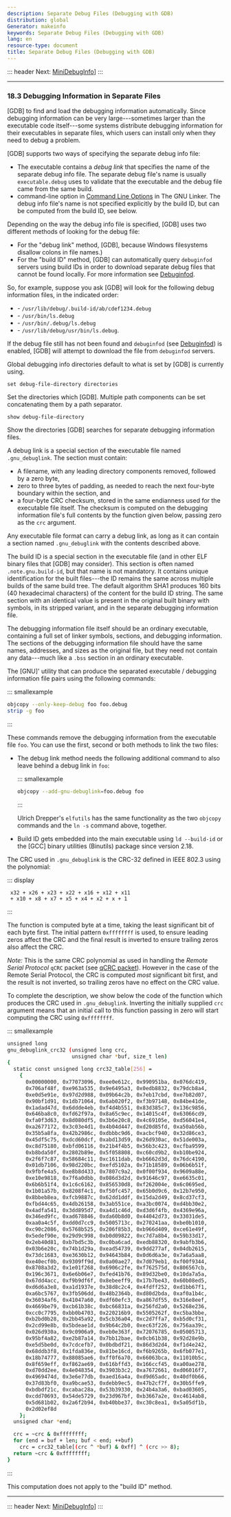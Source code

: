 ```yaml
---
description: Separate Debug Files (Debugging with GDB)
distribution: global
Generator: makeinfo
keywords: Separate Debug Files (Debugging with GDB)
lang: en
resource-type: document
title: Separate Debug Files (Debugging with GDB)
---
```

::: header
Next: [MiniDebugInfo](MiniDebugInfo.html#MiniDebugInfo)]
:::

---

### 18.3 Debugging Information in Separate Files

[GDB] to find and load the debugging information automatically. Since debugging information can be very large---sometimes larger than the executable code itself---some systems distribute debugging information for their executables in separate files, which users can install only when they need to debug a problem.

[GDB] supports two ways of specifying the separate debug info file:

- The executable contains a *debug link* that specifies the name of the separate debug info file. The separate debug file's name is usually `executable.debug` uses to validate that the executable and the debug file came from the same build.
- command-line option in [Command Line Options](http://sourceware.org/binutils/docs/ld/Options.html#Options) in The GNU Linker. The debug info file's name is not specified explicitly by the build ID, but can be computed from the build ID, see below.

Depending on the way the debug info file is specified, [GDB] uses two different methods of looking for the debug file:

- For the "debug link" method, [GDB], because Windows filesystems disallow colons in file names.)
- For the "build ID" method, [GDB] can automatically query `debuginfod` servers using build IDs in order to download separate debug files that cannot be found locally. For more information see [Debuginfod](Debuginfod.html#Debuginfod).

So, for example, suppose you ask [GDB] will look for the following debug information files, in the indicated order:

- \- `/usr/lib/debug/.build-id/ab/cdef1234.debug`
- \- `/usr/bin/ls.debug`
- \- `/usr/bin/.debug/ls.debug`
- \- `/usr/lib/debug/usr/bin/ls.debug`.

If the debug file still has not been found and `debuginfod` (see [Debuginfod](Debuginfod.html#Debuginfod)) is enabled, [GDB] will attempt to download the file from `debuginfod` servers.

Global debugging info directories default to what is set by [GDB] is currently using.

`set debug-file-directory directories`

Set the directories which [GDB]. Multiple path components can be set concatenating them by a path separator.

`show debug-file-directory`

Show the directories [GDB] searches for separate debugging information files.

A debug link is a special section of the executable file named `.gnu_debuglink`. The section must contain:

- A filename, with any leading directory components removed, followed by a zero byte,
- zero to three bytes of padding, as needed to reach the next four-byte boundary within the section, and
- a four-byte CRC checksum, stored in the same endianness used for the executable file itself. The checksum is computed on the debugging information file's full contents by the function given below, passing zero as the `crc` argument.

Any executable file format can carry a debug link, as long as it can contain a section named `.gnu_debuglink` with the contents described above.

The build ID is a special section in the executable file (and in other ELF binary files that [GDB] may consider). This section is often named `.note.gnu.build-id`, but that name is not mandatory. It contains unique identification for the built files---the ID remains the same across multiple builds of the same build tree. The default algorithm SHA1 produces 160 bits (40 hexadecimal characters) of the content for the build ID string. The same section with an identical value is present in the original built binary with symbols, in its stripped variant, and in the separate debugging information file.

The debugging information file itself should be an ordinary executable, containing a full set of linker symbols, sections, and debugging information. The sections of the debugging information file should have the same names, addresses, and sizes as the original file, but they need not contain any data---much like a `.bss` section in an ordinary executable.

The [GNU]' utility that can produce the separated executable / debugging information file pairs using the following commands:

::: smallexample

```bash
objcopy --only-keep-debug foo foo.debug
strip -g foo
```

:::

These commands remove the debugging information from the executable file `foo`. You can use the first, second or both methods to link the two files:

- The debug link method needs the following additional command to also leave behind a debug link in `foo`:

  ::: smallexample

  ```bash
  objcopy --add-gnu-debuglink=foo.debug foo
  ```

  :::

  Ulrich Drepper's `elfutils` has the same functionality as the two `objcopy` commands and the `ln -s` command above, together.
- Build ID gets embedded into the main executable using `ld --build-id` or the [GCC] binary utilities (Binutils) package since version 2.18.

The CRC used in `.gnu_debuglink` is the CRC-32 defined in IEEE 802.3 using the polynomial:

::: display

```display
 x32 + x26 + x23 + x22 + x16 + x12 + x11
 + x10 + x8 + x7 + x5 + x4 + x2 + x + 1
```

:::

The function is computed byte at a time, taking the least significant bit of each byte first. The initial pattern `0xffffffff` is used, to ensure leading zeros affect the CRC and the final result is inverted to ensure trailing zeros also affect the CRC.

*Note:* This is the same CRC polynomial as used in handling the *Remote Serial Protocol* `qCRC` packet (see [qCRC packet](General-Query-Packets.html#qCRC-packet)). However in the case of the Remote Serial Protocol, the CRC is computed *most* significant bit first, and the result is not inverted, so trailing zeros have no effect on the CRC value.

To complete the description, we show below the code of the function which produces the CRC used in `.gnu_debuglink`. Inverting the initially supplied `crc` argument means that an initial call to this function passing in zero will start computing the CRC using `0xffffffff`.

::: smallexample

```bash
unsigned long
gnu_debuglink_crc32 (unsigned long crc,
                     unsigned char *buf, size_t len)
{
  static const unsigned long crc32_table[256] =
    {
      0x00000000, 0x77073096, 0xee0e612c, 0x990951ba, 0x076dc419,
      0x706af48f, 0xe963a535, 0x9e6495a3, 0x0edb8832, 0x79dcb8a4,
      0xe0d5e91e, 0x97d2d988, 0x09b64c2b, 0x7eb17cbd, 0xe7b82d07,
      0x90bf1d91, 0x1db71064, 0x6ab020f2, 0xf3b97148, 0x84be41de,
      0x1adad47d, 0x6ddde4eb, 0xf4d4b551, 0x83d385c7, 0x136c9856,
      0x646ba8c0, 0xfd62f97a, 0x8a65c9ec, 0x14015c4f, 0x63066cd9,
      0xfa0f3d63, 0x8d080df5, 0x3b6e20c8, 0x4c69105e, 0xd56041e4,
      0xa2677172, 0x3c03e4d1, 0x4b04d447, 0xd20d85fd, 0xa50ab56b,
      0x35b5a8fa, 0x42b2986c, 0xdbbbc9d6, 0xacbcf940, 0x32d86ce3,
      0x45df5c75, 0xdcd60dcf, 0xabd13d59, 0x26d930ac, 0x51de003a,
      0xc8d75180, 0xbfd06116, 0x21b4f4b5, 0x56b3c423, 0xcfba9599,
      0xb8bda50f, 0x2802b89e, 0x5f058808, 0xc60cd9b2, 0xb10be924,
      0x2f6f7c87, 0x58684c11, 0xc1611dab, 0xb6662d3d, 0x76dc4190,
      0x01db7106, 0x98d220bc, 0xefd5102a, 0x71b18589, 0x06b6b51f,
      0x9fbfe4a5, 0xe8b8d433, 0x7807c9a2, 0x0f00f934, 0x9609a88e,
      0xe10e9818, 0x7f6a0dbb, 0x086d3d2d, 0x91646c97, 0xe6635c01,
      0x6b6b51f4, 0x1c6c6162, 0x856530d8, 0xf262004e, 0x6c0695ed,
      0x1b01a57b, 0x8208f4c1, 0xf50fc457, 0x65b0d9c6, 0x12b7e950,
      0x8bbeb8ea, 0xfcb9887c, 0x62dd1ddf, 0x15da2d49, 0x8cd37cf3,
      0xfbd44c65, 0x4db26158, 0x3ab551ce, 0xa3bc0074, 0xd4bb30e2,
      0x4adfa541, 0x3dd895d7, 0xa4d1c46d, 0xd3d6f4fb, 0x4369e96a,
      0x346ed9fc, 0xad678846, 0xda60b8d0, 0x44042d73, 0x33031de5,
      0xaa0a4c5f, 0xdd0d7cc9, 0x5005713c, 0x270241aa, 0xbe0b1010,
      0xc90c2086, 0x5768b525, 0x206f85b3, 0xb966d409, 0xce61e49f,
      0x5edef90e, 0x29d9c998, 0xb0d09822, 0xc7d7a8b4, 0x59b33d17,
      0x2eb40d81, 0xb7bd5c3b, 0xc0ba6cad, 0xedb88320, 0x9abfb3b6,
      0x03b6e20c, 0x74b1d29a, 0xead54739, 0x9dd277af, 0x04db2615,
      0x73dc1683, 0xe3630b12, 0x94643b84, 0x0d6d6a3e, 0x7a6a5aa8,
      0xe40ecf0b, 0x9309ff9d, 0x0a00ae27, 0x7d079eb1, 0xf00f9344,
      0x8708a3d2, 0x1e01f268, 0x6906c2fe, 0xf762575d, 0x806567cb,
      0x196c3671, 0x6e6b06e7, 0xfed41b76, 0x89d32be0, 0x10da7a5a,
      0x67dd4acc, 0xf9b9df6f, 0x8ebeeff9, 0x17b7be43, 0x60b08ed5,
      0xd6d6a3e8, 0xa1d1937e, 0x38d8c2c4, 0x4fdff252, 0xd1bb67f1,
      0xa6bc5767, 0x3fb506dd, 0x48b2364b, 0xd80d2bda, 0xaf0a1b4c,
      0x36034af6, 0x41047a60, 0xdf60efc3, 0xa867df55, 0x316e8eef,
      0x4669be79, 0xcb61b38c, 0xbc66831a, 0x256fd2a0, 0x5268e236,
      0xcc0c7795, 0xbb0b4703, 0x220216b9, 0x5505262f, 0xc5ba3bbe,
      0xb2bd0b28, 0x2bb45a92, 0x5cb36a04, 0xc2d7ffa7, 0xb5d0cf31,
      0x2cd99e8b, 0x5bdeae1d, 0x9b64c2b0, 0xec63f226, 0x756aa39c,
      0x026d930a, 0x9c0906a9, 0xeb0e363f, 0x72076785, 0x05005713,
      0x95bf4a82, 0xe2b87a14, 0x7bb12bae, 0x0cb61b38, 0x92d28e9b,
      0xe5d5be0d, 0x7cdcefb7, 0x0bdbdf21, 0x86d3d2d4, 0xf1d4e242,
      0x68ddb3f8, 0x1fda836e, 0x81be16cd, 0xf6b9265b, 0x6fb077e1,
      0x18b74777, 0x88085ae6, 0xff0f6a70, 0x66063bca, 0x11010b5c,
      0x8f659eff, 0xf862ae69, 0x616bffd3, 0x166ccf45, 0xa00ae278,
      0xd70dd2ee, 0x4e048354, 0x3903b3c2, 0xa7672661, 0xd06016f7,
      0x4969474d, 0x3e6e77db, 0xaed16a4a, 0xd9d65adc, 0x40df0b66,
      0x37d83bf0, 0xa9bcae53, 0xdebb9ec5, 0x47b2cf7f, 0x30b5ffe9,
      0xbdbdf21c, 0xcabac28a, 0x53b39330, 0x24b4a3a6, 0xbad03605,
      0xcdd70693, 0x54de5729, 0x23d967bf, 0xb3667a2e, 0xc4614ab8,
      0x5d681b02, 0x2a6f2b94, 0xb40bbe37, 0xc30c8ea1, 0x5a05df1b,
      0x2d02ef8d
    };
  unsigned char *end;

  crc = ~crc & 0xffffffff;
  for (end = buf + len; buf < end; ++buf)
    crc = crc32_table[(crc ^ *buf) & 0xff] ^ (crc >> 8);
  return ~crc & 0xffffffff;
}
```

:::

This computation does not apply to the "build ID" method.

---

::: header
Next: [MiniDebugInfo](MiniDebugInfo.html#MiniDebugInfo)]
:::
